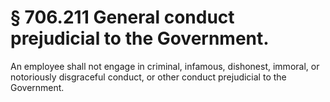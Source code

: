 # § 706.211   General conduct prejudicial to the Government.

An employee shall not engage in criminal, infamous, dishonest, immoral, or notoriously disgraceful conduct, or other conduct prejudicial to the Government. 




